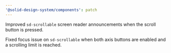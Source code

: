 ```yaml
---
'@solid-design-system/components': patch
---
```


Improved `sd-scrollable` screen reader announcements when the scroll button is pressed.

Fixed focus issue on `sd-scrollable` when both axis buttons are enabled and a scrolling limit is reached.
